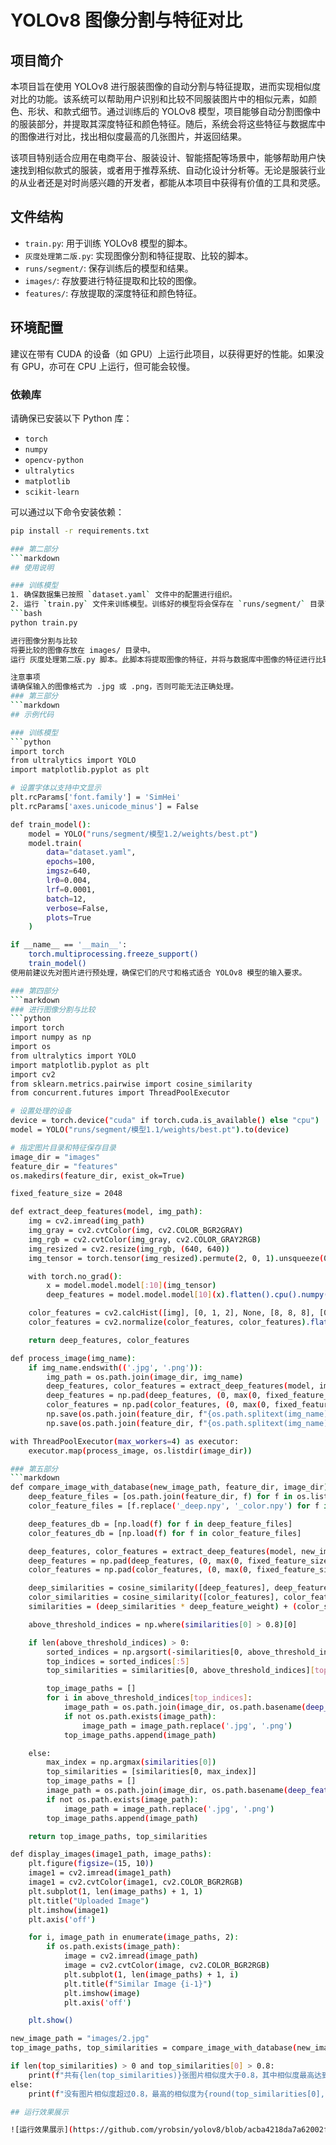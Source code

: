 # YOLOv8 图像分割与特征对比

## 项目简介
本项目旨在使用 YOLOv8 进行服装图像的自动分割与特征提取，进而实现相似度对比的功能。该系统可以帮助用户识别和比较不同服装图片中的相似元素，如颜色、形状、和款式细节。通过训练后的 YOLOv8 模型，项目能够自动分割图像中的服装部分，并提取其深度特征和颜色特征。随后，系统会将这些特征与数据库中的图像进行对比，找出相似度最高的几张图片，并返回结果。

该项目特别适合应用在电商平台、服装设计、智能搭配等场景中，能够帮助用户快速找到相似款式的服装，或者用于推荐系统、自动化设计分析等。无论是服装行业的从业者还是对时尚感兴趣的开发者，都能从本项目中获得有价值的工具和灵感。

## 文件结构
- `train.py`: 用于训练 YOLOv8 模型的脚本。
- `灰度处理第二版.py`: 实现图像分割和特征提取、比较的脚本。
- `runs/segment/`: 保存训练后的模型和结果。
- `images/`: 存放要进行特征提取和比较的图像。
- `features/`: 存放提取的深度特征和颜色特征。

## 环境配置
建议在带有 CUDA 的设备（如 GPU）上运行此项目，以获得更好的性能。如果没有 GPU，亦可在 CPU 上运行，但可能会较慢。

### 依赖库
请确保已安装以下 Python 库：
- `torch`
- `numpy`
- `opencv-python`
- `ultralytics`
- `matplotlib`
- `scikit-learn`

可以通过以下命令安装依赖：
```bash
pip install -r requirements.txt

### 第二部分
```markdown
## 使用说明

### 训练模型
1. 确保数据集已按照 `dataset.yaml` 文件中的配置进行组织。
2. 运行 `train.py` 文件来训练模型。训练好的模型将会保存在 `runs/segment/` 目录下。
```bash
python train.py

进行图像分割与比较
将要比较的图像存放在 images/ 目录中。
运行 灰度处理第二版.py 脚本。此脚本将提取图像的特征，并将与数据库中图像的特征进行比较，输出最相似的几张图片。

注意事项
请确保输入的图像格式为 .jpg 或 .png，否则可能无法正确处理。
### 第三部分
```markdown
## 示例代码

### 训练模型
```python
import torch
from ultralytics import YOLO
import matplotlib.pyplot as plt

# 设置字体以支持中文显示
plt.rcParams['font.family'] = 'SimHei'
plt.rcParams['axes.unicode_minus'] = False

def train_model():
    model = YOLO("runs/segment/模型1.2/weights/best.pt")
    model.train(
        data="dataset.yaml", 
        epochs=100,  
        imgsz=640,
        lr0=0.004,
        lrf=0.0001,
        batch=12,
        verbose=False,
        plots=True
    )

if __name__ == '__main__':
    torch.multiprocessing.freeze_support()
    train_model()
使用前建议先对图片进行预处理，确保它们的尺寸和格式适合 YOLOv8 模型的输入要求。

### 第四部分
```markdown
### 进行图像分割与比较
```python
import torch
import numpy as np
import os
from ultralytics import YOLO
import matplotlib.pyplot as plt
import cv2
from sklearn.metrics.pairwise import cosine_similarity
from concurrent.futures import ThreadPoolExecutor

# 设置处理的设备
device = torch.device("cuda" if torch.cuda.is_available() else "cpu")
model = YOLO("runs/segment/模型1.1/weights/best.pt").to(device)

# 指定图片目录和特征保存目录
image_dir = "images"
feature_dir = "features"
os.makedirs(feature_dir, exist_ok=True)

fixed_feature_size = 2048

def extract_deep_features(model, img_path):
    img = cv2.imread(img_path)
    img_gray = cv2.cvtColor(img, cv2.COLOR_BGR2GRAY)
    img_rgb = cv2.cvtColor(img_gray, cv2.COLOR_GRAY2RGB)
    img_resized = cv2.resize(img_rgb, (640, 640))
    img_tensor = torch.tensor(img_resized).permute(2, 0, 1).unsqueeze(0).float().to(device) / 255.0

    with torch.no_grad():
        x = model.model.model[:10](img_tensor)
        deep_features = model.model.model[10](x).flatten().cpu().numpy()

    color_features = cv2.calcHist([img], [0, 1, 2], None, [8, 8, 8], [0, 256, 0, 256, 0, 256])
    color_features = cv2.normalize(color_features, color_features).flatten()

    return deep_features, color_features

def process_image(img_name):
    if img_name.endswith(('.jpg', '.png')):
        img_path = os.path.join(image_dir, img_name)
        deep_features, color_features = extract_deep_features(model, img_path)
        deep_features = np.pad(deep_features, (0, max(0, fixed_feature_size - len(deep_features))), mode='constant')[:fixed_feature_size]
        color_features = np.pad(color_features, (0, max(0, fixed_feature_size - len(color_features))), mode='constant')[:fixed_feature_size]
        np.save(os.path.join(feature_dir, f"{os.path.splitext(img_name)[0]}_deep.npy"), deep_features)
        np.save(os.path.join(feature_dir, f"{os.path.splitext(img_name)[0]}_color.npy"), color_features)

with ThreadPoolExecutor(max_workers=4) as executor:
    executor.map(process_image, os.listdir(image_dir))

### 第五部分
```markdown
def compare_image_with_database(new_image_path, feature_dir, image_dir):
    deep_feature_files = [os.path.join(feature_dir, f) for f in os.listdir(feature_dir) if f.endswith('_deep.npy')]
    color_feature_files = [f.replace('_deep.npy', '_color.npy') for f in deep_feature_files]

    deep_features_db = [np.load(f) for f in deep_feature_files]
    color_features_db = [np.load(f) for f in color_feature_files]

    deep_features, color_features = extract_deep_features(model, new_image_path)
    deep_features = np.pad(deep_features, (0, max(0, fixed_feature_size - len(deep_features))), mode='constant')[:fixed_feature_size]
    color_features = np.pad(color_features, (0, max(0, fixed_feature_size - len(color_features))), mode='constant')[:fixed_feature_size]

    deep_similarities = cosine_similarity([deep_features], deep_features_db)
    color_similarities = cosine_similarity([color_features], color_features_db)
    similarities = (deep_similarities * deep_feature_weight) + (color_similarities * color_feature_weight)

    above_threshold_indices = np.where(similarities[0] > 0.8)[0]

    if len(above_threshold_indices) > 0:
        sorted_indices = np.argsort(-similarities[0, above_threshold_indices])
        top_indices = sorted_indices[:5]
        top_similarities = similarities[0, above_threshold_indices][top_indices]

        top_image_paths = []
        for i in above_threshold_indices[top_indices]:
            image_path = os.path.join(image_dir, os.path.basename(deep_feature_files[i]).replace('_deep.npy', '.jpg'))
            if not os.path.exists(image_path):
                image_path = image_path.replace('.jpg', '.png')
            top_image_paths.append(image_path)

    else:
        max_index = np.argmax(similarities[0])
        top_similarities = [similarities[0, max_index]]
        top_image_paths = []
        image_path = os.path.join(image_dir, os.path.basename(deep_feature_files[max_index]).replace('_deep.npy', '.jpg'))
        if not os.path.exists(image_path):
            image_path = image_path.replace('.jpg', '.png')
        top_image_paths.append(image_path)

    return top_image_paths, top_similarities

def display_images(image1_path, image_paths):
    plt.figure(figsize=(15, 10))
    image1 = cv2.imread(image1_path)
    image1 = cv2.cvtColor(image1, cv2.COLOR_BGR2RGB)
    plt.subplot(1, len(image_paths) + 1, 1)
    plt.title("Uploaded Image")
    plt.imshow(image1)
    plt.axis('off')

    for i, image_path in enumerate(image_paths, 2):
        if os.path.exists(image_path):
            image = cv2.imread(image_path)
            image = cv2.cvtColor(image, cv2.COLOR_BGR2RGB)
            plt.subplot(1, len(image_paths) + 1, i)
            plt.title(f"Similar Image {i-1}")
            plt.imshow(image)
            plt.axis('off')

    plt.show()

new_image_path = "images/2.jpg"
top_image_paths, top_similarities = compare_image_with_database(new_image_path, feature_dir, image_dir)

if len(top_similarities) > 0 and top_similarities[0] > 0.8:
    print(f"共有{len(top_similarities)}张图片相似度大于0.8，其中相似度最高达到了{round(top_similarities[0], 3)}")
else:
    print(f"没有图片相似度超过0.8，最高的相似度为{round(top_similarities[0], 3)}")

## 运行效果展示

![运行效果展示](https://github.com/yrobsin/yolov8/blob/acba4218da7a62002f218bd28f6f73b36c58deaa/assets/%E5%BE%AE%E4%BF%A1%E5%9B%BE%E7%89%87_20240829122417.png)




